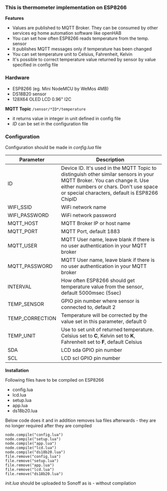 ### This is thermometer implementation on ESP8266

**Features**
* Values are published to MQTT Broker. They can be consumed by other services eg home automation software like openHAB
* You can set how often ESP8266 reads temperature from the temp. sensor
* It publishes MQTT messages only if temperature has been changed
* You can set temperature unit to Celsius, Fahrenheit, Kelvin
* It's possible to correct temperature value returned by sensor by value specified in config file 

### Hardware
* ESP8266 (eg. Mini NodeMCU by WeMos 4MB)
* DS18B20 sensor
* 128X64 OLED LCD 0.96" I2C

**MQTT Topic** 
```/sensor/*ID*/temperature```
* it returns value in integer in unit defined in config file
* _ID_ can be set in the configuration file


### Configuration
Configuration should be made in _config.lua_ file

| Parameter  | Description |
|---|---|
| ID | Device ID. It's used in the MQTT Topic to distinguish other similar sensors in your MQTT Broker. You can change it. Use either numbers or chars. Don't use space or special characters, default is ESP8266 ChipID |
| WIFI_SSID  | WiFi network name |
| WIFI_PASSWORD   | WiFi network password |
| MQTT_HOST  | MQTT Broker IP or host name |
| MQTT_PORT  | MQTT Port, default 1883 |
| MQTT_USER  | MQTT User name, leave blank if there is no user authentication in your MQTT broker |
| MQTT_PASSWORD  | MQTT User name, leave blank if there is no user authentication in your MQTT broker |
| INTERVAL   | How often ESP8266 should get temperature value from the sensor, default 5000msec (5sec) |
| TEMP_SENSOR   | GPIO pin number  where sensor is connected to, default 2 |
| TEMP_CORRECTION   | Temperature will be corrected by the value set in this parameter, default 0 |
| TEMP_UNIT | Use to set unit of returned temperature. Celsius set to **C**, Kelvin set to **K**, Fahrenheit set to **F**, default Celsius |
| SDA   | LCD sda GPIO pin number |
| SCL   | LCD scl GPIO pin number |

**Installation**

Following files have to be compiled on ESP8266
* config.lua
* lcd.lua
* setup.lua
* app.lua
* ds18b20.lua


Below code does it and in addition removes lua files afterwards - they are no longer required after they are compiled
``` 
node.compile("config.lua")
node.compile("setup.lua")
node.compile("app.lua")
node.compile("lcd.lua")
node.compile("ds18b20.lua")
file.remove("config.lua")
file.remove("setup.lua")
file.remove("app.lua")
file.remove("lcd.lua")
file.remove("ds18b20.lua")
```

_init.lua_ should be uploaded to Sonoff as is - without compilation